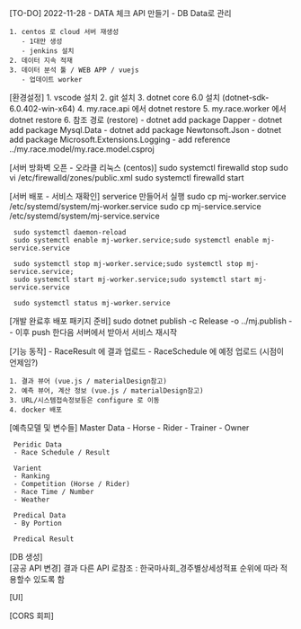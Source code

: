 [TO-DO]
    2022-11-28
       - DATA 체크 API 만들기
       - DB Data로 관리

    1. centos 로 cloud 서버 재생성
       - 1대만 생성
       - jenkins 설치
    2. 데이터 지속 적재
    3. 데이터 분석 툴 / WEB APP / vuejs
       - 업데이트 worker

[환경설정]
     1. vscode  설치
     2. git 설치
     3. dotnet core 6.0 설치 (dotnet-sdk-6.0.402-win-x64)
     4. my.race.api 에서 dotnet restore
     5. my.race.worker 에서 dotnet restore
     6. 참조 경로 (restore)
          - dotnet add package Dapper
          - dotnet add package Mysql.Data
          - dotnet add package Newtonsoft.Json
          - dotnet add package Microsoft.Extensions.Logging
          - add reference ../my.race.model/my.race.model.csproj

[서버 방화벽 오픈 - 오라클 리눅스 (centos)]
     sudo systemctl firewalld stop
     sudo vi /etc/firewalld/zones/public.xml
     sudo systemctl firewalld start

[서버 배포 - 서비스 재확인]
     serverice 만들어서 실행
     sudo cp mj-worker.service /etc/systemd/system/mj-worker.service
     sudo cp mj-service.service /etc/systemd/system/mj-service.service

     sudo systemctl daemon-reload
     sudo systemctl enable mj-worker.service;sudo systemctl enable mj-service.service

     sudo systemctl stop mj-worker.service;sudo systemctl stop mj-service.service;
     sudo systemctl start mj-worker.service;sudo systemctl start mj-service.service
    
     sudo systemctl status mj-worker.service 

[개발 완료후 배포 패키지 준비]
     sudo dotnet publish -c Release -o ../mj.publish 
     -- 이후 push 한다음 서버에서 받아서 서비스 재시작

[기능 동작]
    - RaceResult 에 결과 업로드
    - RaceSchedule 에 예정 업로드 (시점이 언제임?)
    
    1. 결과 뷰어 (vue.js / materialDesign참고)
    2. 예측 뷰어, 계산 정보 (vue.js / materialDesign참고)
    3. URL/시스템접속정보등은 configure 로 이동
    4. docker 배포


[예측모델 및 변수들]
     Master Data
     - Horse
     - Rider
     - Trainer
     - Owner

     Peridic Data
     - Race Schedule / Result

     Varient
     - Ranking
     - Competition (Horse / Rider)
     - Race Time / Number
     - Weather

     Predical Data
     - By Portion
     
     Predical Result
     
[DB 생성]     
[공공 API 변경]
결과 다른 API 로참조 : 한국마사회_경주별상세성적표
순위에 따라 적용할수 있도록 함     


[UI]

[CORS 회피]